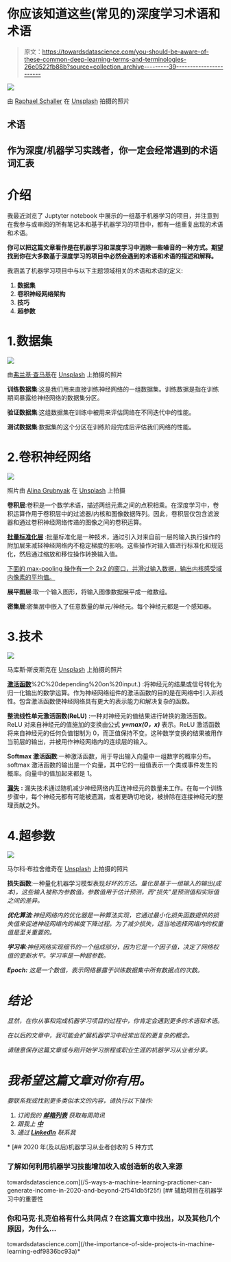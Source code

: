 # 你应该知道这些(常见的)深度学习术语和术语

> 原文：<https://towardsdatascience.com/you-should-be-aware-of-these-common-deep-learning-terms-and-terminologies-26e0522fb88b?source=collection_archive---------39----------------------->

![](img/41198258312fe091c1523997b6bd84bc.png)

由 [Raphael Schaller](https://unsplash.com/@raphaelphotoch?utm_source=unsplash&utm_medium=referral&utm_content=creditCopyText) 在 [Unsplash](https://unsplash.com/s/photos/words?utm_source=unsplash&utm_medium=referral&utm_content=creditCopyText) 拍摄的照片

## 术语

## 作为深度/机器学习实践者，你一定会经常遇到的术语词汇表

# 介绍

我最近浏览了 Juptyter notebook 中展示的一组基于机器学习的项目，并注意到在我参与或审阅的所有笔记本和基于机器学习的项目中，都有一组重复出现的术语和术语。

**你可以把这篇文章看作是在机器学习和深度学习中消除一些噪音的一种方式。期望找到你在大多数基于深度学习的项目中必然会遇到的术语和术语的描述和解释。**

我涵盖了机器学习项目中与以下主题领域相关的术语和术语的定义:

1.  **数据集**
2.  **卷积神经网络架构**
3.  **技巧**
4.  **超参数**

# 1.数据集

![](img/c5618d1b4e79f24ed191ac7fa2bc109c.png)

由[弗兰基·查马基](https://unsplash.com/@franki?utm_source=unsplash&utm_medium=referral&utm_content=creditCopyText)在 [Unsplash](https://unsplash.com/s/photos/data?utm_source=unsplash&utm_medium=referral&utm_content=creditCopyText) 上拍摄的照片

**训练数据集**:这是我们用来直接训练神经网络的一组数据集。训练数据是指在训练期间暴露给神经网络的数据集分区。

**验证数据集**:这组数据集在训练中被用来评估网络在不同迭代中的性能。

**测试数据集**:数据集的这个分区在训练阶段完成后评估我们网络的性能。

# 2.卷积神经网络

![](img/98e835adac456ab74c518b877dbb07b3.png)

照片由 [Alina Grubnyak](https://unsplash.com/@alinnnaaaa?utm_source=unsplash&utm_medium=referral&utm_content=creditCopyText) 在 [Unsplash](https://unsplash.com/s/photos/neural-networks?utm_source=unsplash&utm_medium=referral&utm_content=creditCopyText) 上拍摄

**卷积层**:卷积是一个数学术语，描述两组元素之间的点积相乘。在深度学习中，卷积运算作用于卷积层中的过滤器/内核和图像数据阵列。因此，卷积层仅包含滤波器和通过卷积神经网络传递的图像之间的卷积运算。

[**批量标准化层**](/batch-normalization-explained-algorithm-breakdown-23d2794511c) :批量标准化是一种技术，通过引入对来自前一层的输入执行操作的附加层来减轻神经网络内不稳定梯度的影响。这些操作对输入值进行标准化和规范化，然后通过缩放和移位操作转换输入值。

[下面的 max-pooling 操作有一个 2x2 的窗口，并滑过输入数据，输出内核感受域内像素的平均值。](/you-should-understand-sub-sampling-layers-within-deep-learning-b51016acd551)

**展平图层**:取一个输入图形，将输入图像数据展平成一维数组。

**密集层**:密集层中嵌入了任意数量的单元/神经元。每个神经元都是一个感知器。

# 3.技术

![](img/fc6aa2f5f23374097c6b955a0471659e.png)

马库斯·斯皮斯克在 [Unsplash](https://unsplash.com/s/photos/code?utm_source=unsplash&utm_medium=referral&utm_content=creditCopyText) 上拍摄的照片

[**激活函数**](https://en.wikipedia.org/wiki/Activation_function#:~:text=In%20artificial%20neural%20networks%2C%20the,0)%2C%20depending%20on%20input.) :将神经元的结果或信号转化为归一化输出的数学运算。作为神经网络组件的激活函数的目的是在网络中引入非线性。包含激活函数使神经网络具有更大的表示能力和解决复杂的函数。

**整流线性单元激活函数(ReLU)** :一种对神经元的值结果进行转换的激活函数。ReLU 对来自神经元的值施加的变换由公式 ***y=max(0，x)*** 表示。ReLU 激活函数将来自神经元的任何负值钳制为 0，而正值保持不变。这种数学变换的结果被用作当前层的输出，并被用作神经网络内的连续层的输入。

**Softmax 激活函数**:一种激活函数，用于导出输入向量中一组数字的概率分布。softmax 激活函数的输出是一个向量，其中它的一组值表示一个类或事件发生的概率。向量中的值加起来都是 1。

[**漏失**](/understanding-and-implementing-dropout-in-tensorflow-and-keras-a8a3a02c1bfa) **:** 漏失技术通过随机减少神经网络内互连神经元的数量来工作。在每一个训练步骤中，每个神经元都有可能被遗漏，或者更确切地说，被排除在连接神经元的整理贡献之外。

# 4.超参数

![](img/93626a73dfee45a37c3d07367bd6525c.png)

马尔科·布拉舍维奇在 [Unsplash](https://unsplash.com/s/photos/technology?utm_source=unsplash&utm_medium=referral&utm_content=creditCopyText) 上拍摄的照片

**损失函数**:一种量化机器学习模型表现*好坏的方法。量化是基于一组输入的输出(成本)，这些输入被称为参数值。参数值用于估计预测，而“损失”是预测值和实际值之间的差异。*

***优化算法**:神经网络内的优化器是一种算法实现，它通过最小化损失函数提供的损失值来促进神经网络内的梯度下降过程。为了减少损失，适当地选择网络内的权重值是至关重要的。*

***学习率**:神经网络实现细节的一个组成部分，因为它是一个因子值，决定了网络权值的更新水平。学习率是一种超参数。*

***Epoch:** 这是一个数值，表示网络暴露于训练数据集中所有数据点的次数。*

# *结论*

*显然，在你从事和完成机器学习项目的过程中，你肯定会遇到更多的术语和术语。*

*在以后的文章中，我可能会扩展机器学习中经常出现的更复杂的概念。*

*请随意保存这篇文章或与刚开始学习旅程或职业生涯的机器学习从业者分享。*

# *我希望这篇文章对你有用。*

*要联系我或找到更多类似本文的内容，请执行以下操作:*

1.  *订阅我的 [**邮箱列表**](https://richmond-alake.ck.page/c8e63294ee) 获取每周简讯*
2.  *跟我上 [**中**](https://medium.com/@richmond.alake)*
3.  *通过 [**LinkedIn**](https://www.linkedin.com/in/richmondalake/) 联系我*

*[](/5-ways-a-machine-learning-practioner-can-generate-income-in-2020-and-beyond-2f541db5f25f) [## 2020 年(及以后)机器学习从业者创收的 5 种方式

### 了解如何利用机器学习技能增加收入或创造新的收入来源

towardsdatascience.com](/5-ways-a-machine-learning-practioner-can-generate-income-in-2020-and-beyond-2f541db5f25f) [](/the-importance-of-side-projects-in-machine-learning-edf9836bc93a) [## 辅助项目在机器学习中的重要性

### 你和马克·扎克伯格有什么共同点？在这篇文章中找出，以及其他几个原因，为什么…

towardsdatascience.com](/the-importance-of-side-projects-in-machine-learning-edf9836bc93a)*
